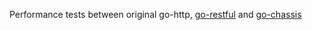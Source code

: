 Performance tests between original go-http, [go-restful](https://github.com/emicklei/go-restful) and [go-chassis](https://github.com/go-chassis/go-chassis)

